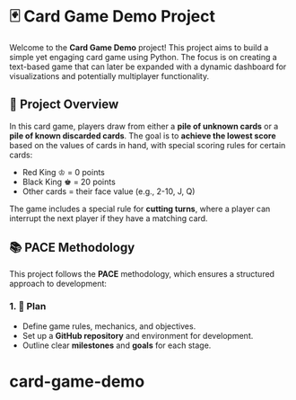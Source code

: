 # 🃏 Card Game Demo Project

Welcome to the **Card Game Demo** project! This project aims to build a simple yet engaging card game using Python. The focus is on creating a text-based game that can later be expanded with a dynamic dashboard for visualizations and potentially multiplayer functionality. 

## 🎯 Project Overview
In this card game, players draw from either a **pile of unknown cards** or a **pile of known discarded cards**. The goal is to **achieve the lowest score** based on the values of cards in hand, with special scoring rules for certain cards:

- Red King ♔ = 0 points
- Black King ♚ = 20 points
- Other cards = their face value (e.g., 2-10, J, Q)

The game includes a special rule for **cutting turns**, where a player can interrupt the next player if they have a matching card.

## 📚 PACE Methodology
This project follows the **PACE** methodology, which ensures a structured approach to development:

### 1. 📝 Plan
- Define game rules, mechanics, and objectives.
- Set up a **GitHub repository** and environment for development.
- Outline clear **milestones** and **goals** for each stage.

### 
# card-game-demo
